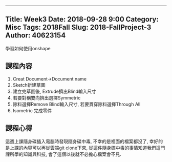---
Title: Week3
Date: 2018-09-28 9:00
Category: Misc
Tags: 2018Fall
Slug: 2018-FallProject-3
Author: 40623154
----

學習如何使用onshape

<!-- PELICAN_END_SUMMARY -->

課程內容
----

1.	Creat Document→Document name
2.	Sketch新建草圖
3.	建立完草圖後, Extrude擠出Blind輸入尺寸
4.	若要對稱雙向擠出選擇Symmetric
5.	除料選擇Remove Blind輸入尺寸, 若要貫穿除料選擇Through All
6.	Isometric 完成零件

課程心得
----
這週上課隨身碟插入電腦時發現隨身碟中毒, 不幸的是裡面的檔案都沒了, 幸好的是上課的內容可以再從雲端git clone下來, 從這件隨身碟中毒的事情知道我們這門課所學的知識與科技, 會了這個以後就不必擔心檔案會不見.